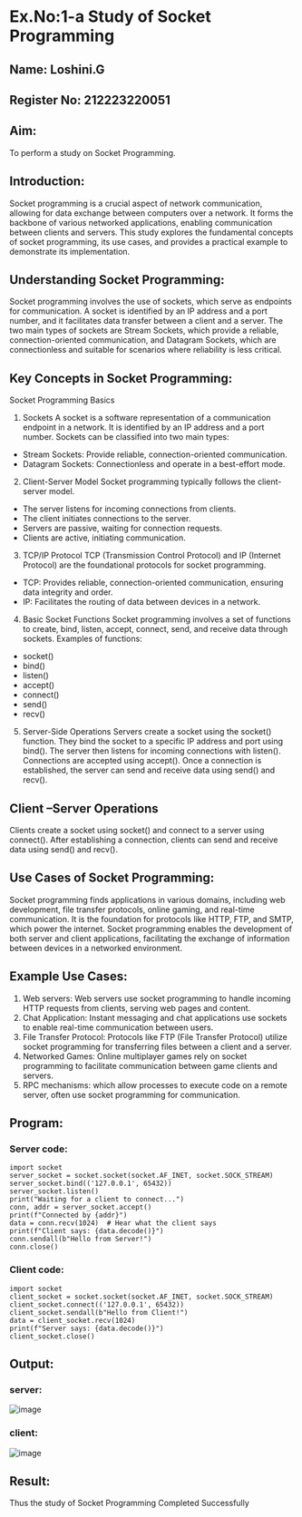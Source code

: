 # Ex.No:1-a Study of Socket Programming

## Name: Loshini.G
## Register No: 212223220051

## Aim: 
To perform a study on Socket Programming.

## Introduction:
Socket programming is a crucial aspect of network communication, allowing for data exchange between computers over a network. It forms the backbone of various networked applications, enabling communication between clients and servers. This study explores the fundamental concepts of socket programming, its use cases, and provides a practical example to demonstrate its implementation.
## Understanding Socket Programming:
Socket programming involves the use of sockets, which serve as endpoints for communication. A socket is identified by an IP address and a port number, and it facilitates data transfer between a client and a server. The two main types of sockets are Stream Sockets, which provide a reliable, connection-oriented communication, and Datagram Sockets, which are connectionless and suitable for scenarios where reliability is less critical.
## Key Concepts in Socket Programming:
 Socket Programming Basics

 1. Sockets
 A socket is a software representation of a communication endpoint in a network.
 It is identified by an IP address and a port number.
 Sockets can be classified into two main types:
  - Stream Sockets: Provide reliable, connection-oriented communication.
  - Datagram Sockets: Connectionless and operate in a best-effort mode.

 2. Client-Server Model
 Socket programming typically follows the client-server model.
  - The server listens for incoming connections from clients.
  - The client initiates connections to the server.
  - Servers are passive, waiting for connection requests.
  - Clients are active, initiating communication.

 3. TCP/IP Protocol
 TCP (Transmission Control Protocol) and IP (Internet Protocol) are the foundational protocols for socket programming.
  - TCP: Provides reliable, connection-oriented communication, ensuring data integrity and order.
  - IP: Facilitates the routing of data between devices in a network.

 4. Basic Socket Functions
 Socket programming involves a set of functions to create, bind, listen, accept, connect, send, and receive data through sockets.
 Examples of functions:
  - socket()
  - bind()
  - listen()
  - accept()
  - connect()
  - send()
  - recv()

 5. Server-Side Operations
 Servers create a socket using the socket() function.
 They bind the socket to a specific IP address and port using bind().
 The server then listens for incoming connections with listen().
 Connections are accepted using accept().
 Once a connection is established, the server can send and receive data using send() and recv().

## Client –Server Operations

Clients create a socket using socket() and connect to a server using connect().
After establishing a connection, clients can send and receive data using send() and recv().

## Use Cases of Socket Programming:
Socket programming finds applications in various domains, including web development, file transfer protocols, online gaming, and real-time communication. It is the foundation for protocols like HTTP, FTP, and SMTP, which power the internet. Socket programming enables the development of both server and client applications, facilitating the exchange of information between devices in a networked environment.
## Example Use Cases:

1.	Web servers: Web servers use socket programming to handle incoming HTTP requests from clients, serving web pages and content.
2.	Chat Application: Instant messaging and chat applications use sockets to enable real-time communication between users.
3.	File Transfer Protocol: Protocols like FTP (File Transfer Protocol) utilize socket programming for transferring files between a client and a server.
4.	Networked Games: Online multiplayer games rely on socket programming to facilitate communication between game clients and servers.
5.	RPC mechanisms: which allow processes to execute code on a remote server, often use socket programming for communication.

## Program:

### Server code:
```
import socket
server_socket = socket.socket(socket.AF_INET, socket.SOCK_STREAM)
server_socket.bind(('127.0.0.1', 65432))
server_socket.listen()
print("Waiting for a client to connect...")
conn, addr = server_socket.accept()
print(f"Connected by {addr}")
data = conn.recv(1024)  # Hear what the client says
print(f"Client says: {data.decode()}") 
conn.sendall(b"Hello from Server!")  
conn.close()
```

### Client code:
```
import socket 
client_socket = socket.socket(socket.AF_INET, socket.SOCK_STREAM)
client_socket.connect(('127.0.0.1', 65432))
client_socket.sendall(b"Hello from Client!")  
data = client_socket.recv(1024)  
print(f"Server says: {data.decode()}")  
client_socket.close()
```

## Output:

### server:
![image](https://github.com/user-attachments/assets/8db7ab72-126d-46e6-baa6-602435b649d7)

### client:
![image](https://github.com/user-attachments/assets/f1e3772c-ea16-4c5b-a664-a4ec2b13222f)

## Result:
Thus the study of Socket Programming Completed Successfully
